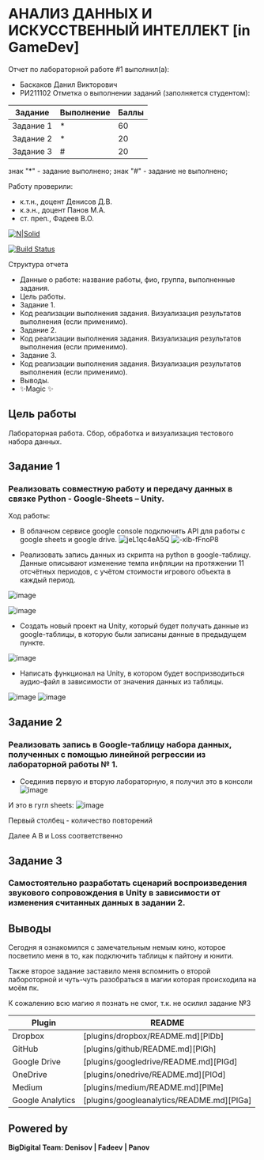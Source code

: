 # АНАЛИЗ ДАННЫХ И ИСКУССТВЕННЫЙ ИНТЕЛЛЕКТ [in GameDev]
Отчет по лабораторной работе #1 выполнил(а):
- Баскаков Данил Викторович
- РИ211102
Отметка о выполнении заданий (заполняется студентом):

| Задание | Выполнение | Баллы |
| ------ | ------ | ------ |
| Задание 1 | * | 60 |
| Задание 2 | * | 20 |
| Задание 3 | # | 20 |

знак "*" - задание выполнено; знак "#" - задание не выполнено;

Работу проверили:
- к.т.н., доцент Денисов Д.В.
- к.э.н., доцент Панов М.А.
- ст. преп., Фадеев В.О.

[![N|Solid](https://cldup.com/dTxpPi9lDf.thumb.png)](https://nodesource.com/products/nsolid)

[![Build Status](https://travis-ci.org/joemccann/dillinger.svg?branch=master)](https://travis-ci.org/joemccann/dillinger)

Структура отчета

- Данные о работе: название работы, фио, группа, выполненные задания.
- Цель работы.
- Задание 1.
- Код реализации выполнения задания. Визуализация результатов выполнения (если применимо).
- Задание 2.
- Код реализации выполнения задания. Визуализация результатов выполнения (если применимо).
- Задание 3.
- Код реализации выполнения задания. Визуализация результатов выполнения (если применимо).
- Выводы.
- ✨Magic ✨

## Цель работы

Лабораторная работа. Сбор, обработка и визуализация тестового набора данных.

## Задание 1
### Реализовать совместную работу и передачу данных в связке Python - Google-Sheets – Unity.
Ход работы:
- В облачном сервисе google console подключить API для работы с google sheets и google drive.
![jeL1qc4eA5Q](https://user-images.githubusercontent.com/114385414/195123001-f0f1c00e-7276-4690-8b8f-97a2a17f3b01.jpg)
![-xlb-fFnoP8](https://user-images.githubusercontent.com/114385414/195123058-c4f38119-cab1-4d2d-8361-a43b1d540f87.jpg)


- Реализовать запись данных из скрипта на python в google-таблицу. Данные описывают изменение темпа инфляции на протяжении 11 отсчётных периодов, с учётом стоимости игрового объекта в каждый период.

![image](https://user-images.githubusercontent.com/114385414/195123336-9b9943a6-7441-4087-9599-98c909776a52.png)

![image](https://user-images.githubusercontent.com/114385414/195123393-b582d114-5074-4e46-8a2d-75fa687bda51.png)

- Создать новый проект на Unity, который будет получать данные из google-таблицы, в которую были записаны данные в предыдущем пункте.

![image](https://user-images.githubusercontent.com/114385414/195123824-21617f9d-d146-466b-a5f6-4a6621c90bcf.png)

- Написать функционал на Unity, в котором будет воспризводиться аудио-файл в зависимости от значения данных из таблицы.

![image](https://user-images.githubusercontent.com/114385414/195124006-e430ddcf-ba3b-4cad-9ea3-c8b0730fc246.png)
![image](https://user-images.githubusercontent.com/114385414/195124161-b746eb85-f113-40b4-96fd-145f730774cc.png)

## Задание 2
### Реализовать запись в Google-таблицу набора данных, полученных с помощью линейной регрессии из лабораторной работы № 1. 

- Соединив первую и вторую лабораторную, я получил это в консоли
![image](https://user-images.githubusercontent.com/114385414/195135319-28dff240-116d-4908-9ef3-ba76a3d0740a.png)

И это в гугл sheets: 
![image](https://user-images.githubusercontent.com/114385414/195135555-62006bfe-6434-41c4-96e1-f02f023499f6.png)

Первый столбец - количество повторений

Далее A B и Loss соответственно

## Задание 3
### Самостоятельно разработать сценарий воспроизведения звукового сопровождения в Unity в зависимости от изменения считанных данных в задании 2.


## Выводы

Сегодня я ознакомился с замечательным немым кино, которое посветило меня в то, как подключить таблицы к пайтону и юнити.

Также второе задание заставило меня вспомнить о второй лабороторной и чуть-чуть разобраться в магии которая происходила на моём пк.

К сожалению всю магию я познать не смог, т.к. не осилил задание №3

| Plugin | README |
| ------ | ------ |
| Dropbox | [plugins/dropbox/README.md][PlDb] |
| GitHub | [plugins/github/README.md][PlGh] |
| Google Drive | [plugins/googledrive/README.md][PlGd] |
| OneDrive | [plugins/onedrive/README.md][PlOd] |
| Medium | [plugins/medium/README.md][PlMe] |
| Google Analytics | [plugins/googleanalytics/README.md][PlGa] |

## Powered by

**BigDigital Team: Denisov | Fadeev | Panov**
